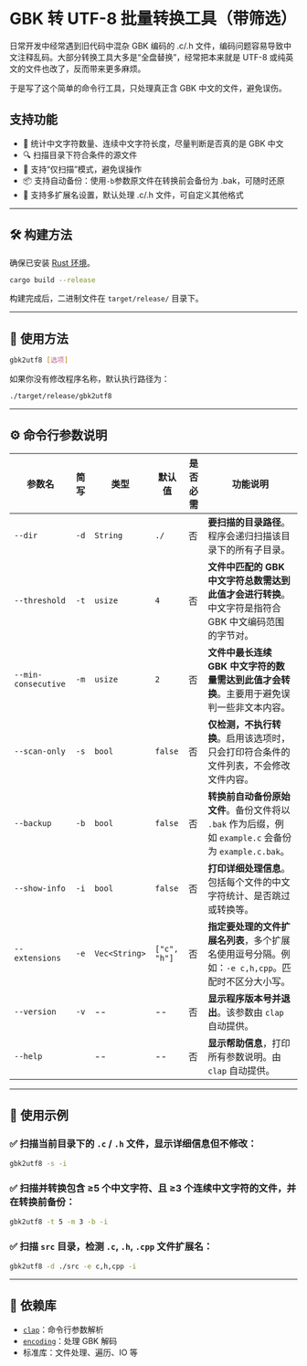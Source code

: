 # GBK 转 UTF-8 批量转换工具（带筛选）

日常开发中经常遇到旧代码中混杂 GBK 编码的 .c/.h 文件，编码问题容易导致中文注释乱码。大部分转换工具大多是“全盘替换”，经常把本来就是 UTF-8 或纯英文的文件也改了，反而带来更多麻烦。

于是写了这个简单的命令行工具，只处理真正含 GBK 中文的文件，避免误伤。

## 支持功能
- 🧾 统计中文字符数量、连续中文字符长度，尽量判断是否真的是 GBK 中文
- 🔍 扫描目录下符合条件的源文件
- 🧪 支持“仅扫描”模式，避免误操作
- 📦 支持自动备份：使用`-b`参数原文件在转换前会备份为 .bak，可随时还原
- 🧾 支持多扩展名设置，默认处理 .c/.h 文件，可自定义其他格式
---

## 🛠️ 构建方法

确保已安装 [Rust 环境](https://www.rust-lang.org/zh-CN/tools/install)。

```bash
cargo build --release
````

构建完成后，二进制文件在 `target/release/` 目录下。

---

## 🚀 使用方法

```bash
gbk2utf8 [选项]
```

如果你没有修改程序名称，默认执行路径为：

```bash
./target/release/gbk2utf8
```

---

## ⚙️ 命令行参数说明

| 参数名                 | 简写   | 类型            | 默认值          | 是否必需 | 功能说明                                                                    |
| ------------------- | ---- | ------------- | ------------ | ---- | ----------------------------------------------------------------------- |
| `--dir`             | `-d` | `String`      | `./`         | 否    | **要扫描的目录路径**。程序会递归扫描该目录下的所有子目录。                                         |
| `--threshold`       | `-t` | `usize`       | `4`          | 否    | **文件中匹配的 GBK 中文字符总数需达到此值才会进行转换**。中文字符是指符合 GBK 中文编码范围的字节对。               |
| `--min-consecutive` | `-m` | `usize`       | `2`          | 否    | **文件中最长连续 GBK 中文字符的数量需达到此值才会转换**。主要用于避免误判一些非文本内容。                       |
| `--scan-only`       | `-s` | `bool`        | `false`      | 否    | **仅检测，不执行转换**。启用该选项时，只会打印符合条件的文件列表，不会修改文件内容。                            |
| `--backup`          | `-b` | `bool`        | `false`      | 否    | **转换前自动备份原始文件**。备份文件将以 `.bak` 作为后缀，例如 `example.c` 会备份为 `example.c.bak`。 |
| `--show-info`       | `-i` | `bool`        | `false`      | 否    | **打印详细处理信息**。包括每个文件的中文字符统计、是否跳过或转换等。                                    |
| `--extensions`      | `-e` | `Vec<String>` | `["c", "h"]` | 否    | **指定要处理的文件扩展名列表**，多个扩展名使用逗号分隔。例如：`-e c,h,cpp`。匹配时不区分大小写。                |
| `--version`         | `-v` | --            | --           | 否    | **显示程序版本号并退出**。该参数由 `clap` 自动提供。                                        |
| `--help`            |      | --            | --           | 否    | **显示帮助信息**，打印所有参数说明。由 `clap` 自动提供。                                      |


---

## 📌 使用示例

### ✅ 扫描当前目录下的 `.c` / `.h` 文件，显示详细信息但不修改：

```bash
gbk2utf8 -s -i
```

### ✅ 扫描并转换包含 ≥5 个中文字符、且 ≥3 个连续中文字符的文件，并在转换前备份：

```bash
gbk2utf8 -t 5 -m 3 -b -i
```

### ✅ 扫描 `src` 目录，检测 `.c`, `.h`, `.cpp` 文件扩展名：

```bash
gbk2utf8 -d ./src -e c,h,cpp -i
```

---

## 🧱 依赖库

* [`clap`](https://docs.rs/clap/)：命令行参数解析
* [`encoding`](https://docs.rs/encoding/)：处理 GBK 解码
* 标准库：文件处理、遍历、IO 等
